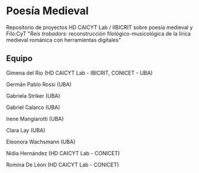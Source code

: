 # Poesía Medieval

Repositorio de proyectos HD CAICYT Lab / IIBICRIT sobre poesía medieval y Filo:CyT "_Reis trobadors_: reconstrucción filológico-musicológica de la lírica medieval románica con herramientas digitales"

## Equipo
Gimena del Rio (HD CAICYT Lab - IBICRIT, CONICET - UBA)

Germán Pablo Rossi (UBA)

Gabriela Striker (UBA)

Gabriel Calarco (UBA)

Irene Mangiarotti (UBA)

Clara Lay (UBA)

Eleonora Wachsmann (UBA)

Nidia Hernández (HD CAICYT Lab - CONICET)

Romina De Léon (HD CAICYT Lab - CONICET)

